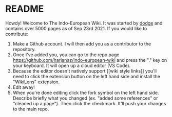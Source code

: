 # README

Howdy! Welcome to The Indo-European Wiki. It was started by [dodge](dodge) and contains over 5000 pages as of Sep 23rd 2021. If you would like to contribute:

1. Make a Github account. I will then add you as a contributor to the repository.
2. Once I've added you, you can go to the repo page <https://github.com/harjanaz/indo-european-wiki> and press the "." key on your keyboard. It will open up a cloud editor (VS Code).
3. Because the editor doesn't natively support [[wiki style links]] you'll need to click the extension button on the left hand side and install the "WikiLens" extension.
4. Edit away!
5. When you're done editing click the fork symbol on the left hand side. Describe briefly what you changed (ex. "added some references" or "cleaned up a page"). Then click the checkmark. It'll push your changes to the main repo.